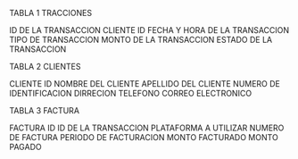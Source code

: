 TABLA 1 TRACCIONES

ID DE LA TRANSACCION
CLIENTE ID
FECHA Y HORA DE LA TRANSACCION
TIPO DE TRANSACCION
MONTO DE LA TRANSACCION
ESTADO DE LA TRANSACCION

TABLA 2 CLIENTES

CLIENTE ID
NOMBRE DEL CLIENTE
APELLIDO DEL CLIENTE
NUMERO DE IDENTIFICACION
DIRRECION
TELEFONO
CORREO ELECTRONICO

TABLA 3 FACTURA

FACTURA ID
ID DE LA TRANSACCION
PLATAFORMA A UTILIZAR
NUMERO DE FACTURA
PERIODO DE FACTURACION
MONTO FACTURADO
MONTO PAGADO
